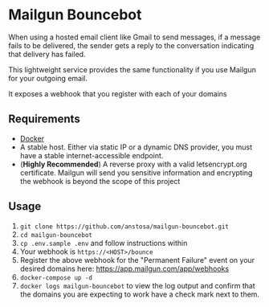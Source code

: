 # Mailgun Bouncebot

When using a hosted email client like Gmail to send messages, if a message fails to be delivered, the sender gets a reply to the conversation indicating that delivery has failed.

This lightweight service provides the same functionality if you use Mailgun for your outgoing email.

It exposes a webhook that you register with each of your domains

## Requirements
* [Docker](https://docs.docker.com/install/)
* A stable host. Either via static IP or a dynamic DNS provider, you must have a stable internet-accessible endpoint.
* (**Highly Recommended**) A reverse proxy with a valid letsencrypt.org certificate. Mailgun will send you sensitive information and encrypting the webhook is beyond the scope of this project

## Usage

1. `git clone https://github.com/anstosa/mailgun-bouncebot.git`
2. `cd mailgun-bouncebot`
3. `cp .env.sample .env` and follow instructions within
4. Your webhook is `https://<HOST>/bounce`
5. Register the above webhook for the "Permanent Failure" event on your desired domains here: https://app.mailgun.com/app/webhooks
6. `docker-compose up -d`
7. `docker logs mailgun-bouncebot` to view the log output and confirm that the domains you are expecting to work have a check mark next to them.
